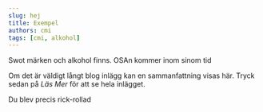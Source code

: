 ```yaml
---
slug: hej
title: Exempel
authors: cmi
tags: [cmi, alkohol]
---
```

Swot märken och alkohol finns. OSAn kommer inom sinom tid

Om det är väldigt långt blog inlägg kan en sammanfattning visas här. Tryck sedan på *Läs Mer* för att se hela inlägget.

<!--truncate-->

Du blev precis rick-rollad
